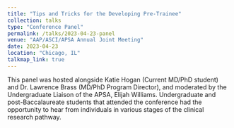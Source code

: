 ```yaml
---
title: "Tips and Tricks for the Developing Pre-Trainee"
collection: talks
type: "Conference Panel"
permalink: /talks/2023-04-23-panel
venue: "AAP/ASCI/APSA Annual Joint Meeting"
date: 2023-04-23
location: "Chicago, IL"
talkmap_link: true
---
```


This panel was hosted alongside Katie Hogan (Current MD/PhD student) and Dr. Lawrence Brass (MD/PhD Program Director), and moderated by the Undergraduate Liaison of the APSA, Elijah Williams. Undergraduate and post-Baccalaureate students that attended the conference had the opportunity to hear from individuals in various stages of the clinical research pathway.
